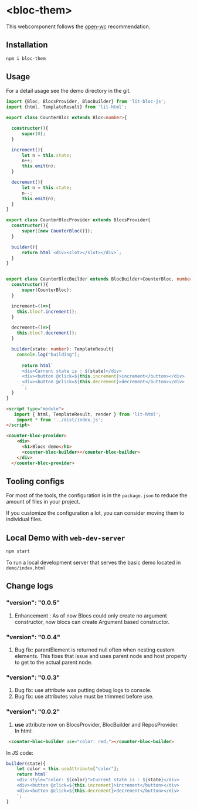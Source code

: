 # \<bloc-them>

This webcomponent follows the [open-wc](https://github.com/open-wc/open-wc) recommendation.

## Installation
```bash
npm i bloc-them
```

## Usage
For a detail usage see the demo directory in the git.

```ts
import {Bloc, BlocsProvider, BlocBuilder} from 'lit-bloc-js';
import {html, TemplateResult} from 'lit-html';

export class CounterBloc extends Bloc<number>{

  constructor(){
      super(0);
  }

  increment(){
      let n = this.state;
      n++;
      this.emit(n);
  }

  decrement(){
      let n = this.state;
      n--;
      this.emit(n);
  }
}

export class CounterBlocProvider extends BlocsProvider{
  constructor(){
      super([new CounterBloc()]);
  }

  builder(){
      return html`<div><slot></slot></div>`;
  }
}


export class CounterBlocBuilder extends BlocBuilder<CounterBloc, number>{
  constructor(){
      super(CounterBloc);
  }

  increment=()=>{
    this.bloc?.increment();
  }

  decrement=()=>{
    this.bloc?.decrement();
  }

  builder(state: number): TemplateResult{
    console.log("building");
    
      return html`
      <div>Current state is : ${state}</div>
      <div><button @click=${this.increment}>increment</button></div>
      <div><button @click=${this.decrement}>decrement</button></div>
      `;
  }
}
```
```html
<script type="module">
   import { html, TemplateResult, render } from 'lit-html';
    import * from '../dist/index.js';
</script>

<counter-bloc-provider>
    <div>
      <h1>Blocs demo</h1>
      <counter-bloc-builder></counter-bloc-builder>
    </div>
  </counter-bloc-provider>
```



## Tooling configs

For most of the tools, the configuration is in the `package.json` to reduce the amount of files in your project.

If you customize the configuration a lot, you can consider moving them to individual files.

## Local Demo with `web-dev-server`
```bash
npm start
```
To run a local development server that serves the basic demo located in `demo/index.html`


## Change logs

### "version": "0.0.5"
1. Enhancement : As of now Blocs could only create no argument constructor, now blocs can create Argument based constructor.

### "version": "0.0.4"
1. Bug fix: parentElement is returned null often when nesting custom elements. This fixes that issue and uses parent node and host property to get to the actual parent node.

### "version": "0.0.3"
1. Bug fix: use attribute was putting debug logs to console.
2. Bug fix: use attributes value must be trimmed before use.

### "version": "0.0.2"
1. **use** attribute now on BlocsProvider, BlocBuilder and ReposProvider.\
In html:
```html
 <counter-bloc-builder use="color: red;"></counter-bloc-builder>
```
In JS code:
```js
builder(state){
    let color = this.useAttribute["color"];
    return html`
    <div style="color: ${color}">Current state is : ${state}</div>
    <div><button @click=${this.increment}>increment</button></div>
    <div><button @click=${this.decrement}>decrement</button></div>
    `;
}
```